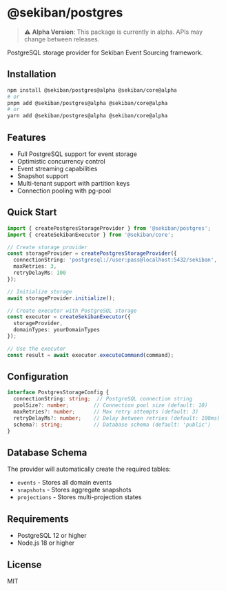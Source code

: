 # @sekiban/postgres

> ⚠️ **Alpha Version**: This package is currently in alpha. APIs may change between releases.

PostgreSQL storage provider for Sekiban Event Sourcing framework.

## Installation

```bash
npm install @sekiban/postgres@alpha @sekiban/core@alpha
# or
pnpm add @sekiban/postgres@alpha @sekiban/core@alpha
# or
yarn add @sekiban/postgres@alpha @sekiban/core@alpha
```

## Features

- Full PostgreSQL support for event storage
- Optimistic concurrency control
- Event streaming capabilities
- Snapshot support
- Multi-tenant support with partition keys
- Connection pooling with pg-pool

## Quick Start

```typescript
import { createPostgresStorageProvider } from '@sekiban/postgres';
import { createSekibanExecutor } from '@sekiban/core';

// Create storage provider
const storageProvider = createPostgresStorageProvider({
  connectionString: 'postgresql://user:pass@localhost:5432/sekiban',
  maxRetries: 3,
  retryDelayMs: 100
});

// Initialize storage
await storageProvider.initialize();

// Create executor with PostgreSQL storage
const executor = createSekibanExecutor({
  storageProvider,
  domainTypes: yourDomainTypes
});

// Use the executor
const result = await executor.executeCommand(command);
```

## Configuration

```typescript
interface PostgresStorageConfig {
  connectionString: string;  // PostgreSQL connection string
  poolSize?: number;        // Connection pool size (default: 10)
  maxRetries?: number;      // Max retry attempts (default: 3)
  retryDelayMs?: number;    // Delay between retries (default: 100ms)
  schema?: string;          // Database schema (default: 'public')
}
```

## Database Schema

The provider will automatically create the required tables:

- `events` - Stores all domain events
- `snapshots` - Stores aggregate snapshots
- `projections` - Stores multi-projection states

## Requirements

- PostgreSQL 12 or higher
- Node.js 18 or higher

## License

MIT